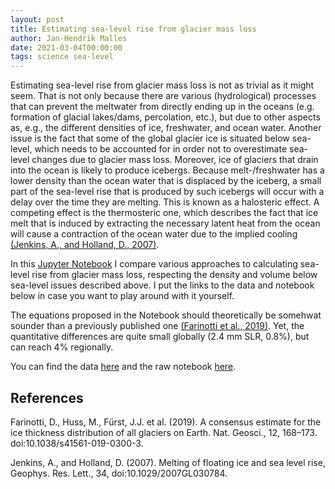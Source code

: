 ```yaml
---
layout: post
title: Estimating sea-level rise from glacier mass loss
author: Jan-Hendrik Malles
date: 2021-03-04T00:00:00
tags: science sea-level
---
```


Estimating sea-level rise from glacier mass loss is not as trivial as it might seem. That is not only because there are various (hydrological) processes that can 
prevent the meltwater from directly ending up in the oceans (e.g. formation of glacial lakes/dams, percolation, etc.), but due to other 
aspects as, e.g., the different densities of ice, freshwater, and ocean water. Another issue is the fact that some of the global glacier ice is situated 
below sea-level, which needs to be accounted for in order not to overestimate sea-level changes due to glacier mass loss. Moreover, ice of glaciers 
that drain into the ocean is likely to produce icebergs. Because melt-/freshwater has a lower density than the ocean water that is displaced by the iceberg, 
a small part of the sea-level rise that is produced by such icebergs will occur with a delay over the time they are melting. This is known as a 
halosteric effect. A competing effect is the thermosteric one, which describes the fact that ice melt that is induced by extracting the necessary latent heat from 
the ocean will cause a contraction of the ocean water due to the implied cooling [(Jenkins, A., and Holland, D., 2007)](#refs).

In this [Jupyter Notebook](https://nbviewer.jupyter.org/gist/jmalles/ca70090812e6499b34a22a3a7a7a8f2a) I compare various approaches to calculating sea-level rise from glacier mass loss, 
respecting the density and volume below sea-level issues described above. I put the links to the data and notebook below in case you want to play around with it yourself.

The equations proposed in the Notebook should theoretically be somehwat sounder than a previously published one [(Farinotti et al., 2019)](#refs). Yet, the quantitative differences are 
quite small globally (2.4 mm SLR, 0.8%), but can reach 4% regionally.

You can find the data [here](https://github.com/OGGM/world-glacier-explorer/tree/master/data) and the raw notebook [here](https://gist.github.com/jmalles/ca70090812e6499b34a22a3a7a7a8f2a).
 

## <a name="refs"></a> References

Farinotti, D., Huss, M., Fürst, J.J. et al. (2019). A consensus estimate for the ice thickness distribution of all glaciers on Earth. 
Nat. Geosci., 12, 168–173. doi:10.1038/s41561-019-0300-3.

Jenkins, A., and Holland, D. (2007). Melting of floating ice and sea level rise, Geophys. Res. Lett., 34, doi:10.1029/2007GL030784.